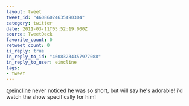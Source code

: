 ```yaml
---
layout: tweet
tweet_id: "46086024635490304"
category: twitter
date: 2011-03-11T05:52:19.000Z
source: TweetDeck
favorite_count: 0
retweet_count: 0
is_reply: true
in_reply_to_id: "46083234357977088"
in_reply_to_user: eincline
tags:
- tweet
---
```


[@eincline](https://twitter.com/@eincline) never noticed he was so short, but will say he's adorable! i'd watch the show specifically for him!
